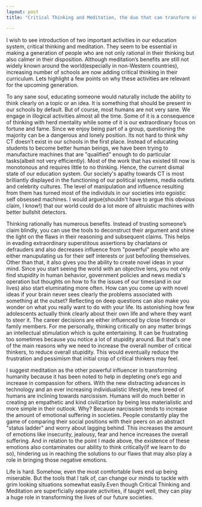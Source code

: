 ```yaml
---
layout: post
title: "Critical Thinking and Meditation, the duo that can transform societies"

---
```


I wish to see introduction of two important activities in our education system, critical thinking and meditation. They seem to be essential in making a generation of people who are not only rational in their thinking but also calmer in their disposition. Although meditation’s benefits are still not widely known around the world(especially in non-Western countries), increasing number of schools are now adding critical thinking in their curriculum. Lets highlight a few points on why these activities are relevant for the upcoming generation. 

To any sane soul, educating someone would naturally include the ability to think clearly on a topic or an idea. It is something that should be present in our schools by default. But of course, most humans are not very sane. We engage in illogical activities almost all the time. Some of it is a consequence of thinking with herd mentality while some of it is our extraordinary focus on fortune and fame. Since we enjoy being part of a group, questioning the majority can be a dangerous and lonely position. Its not hard to think why CT doesn’t exist in our schools in the first place. Instead of educating students to become better human beings, we have been trying to manufacture machines that are "qualified" enough to do particular tasks(albeit not very efficiently). Most of the work that has existed till now is monotonous and requires little to no thinking.  Hence, the current dismal state of our education system. Our society's apathy towards CT is most  brilliantly displayed in the functioning of our political systems, media outlets and celebrity cultures. The level of manipulation and influence resulting from them has turned most of the individuls in our societies into egoistic self obsessed machines. I would argue(shouldn't have to argue this obvious claim, I know!) that our world could do a lot more of altruistic machines with better bullshit detectors. 

Thinking rationally has numerous benefits. Instead of trusting someone’s claim blindly, you can use the tools to deconstruct their argument and shine the light on the flaws in their reasoning and subsequent claims. This helps in evading extraordinary superstitous assertions by charlatans or defrauders and also decreases influence from "powerful" people who are either manupulating us for their self interests or just befooling themselves. Other than that, it also gives you the ability to create novel ideas in your mind. Since you start seeing the world with an objective lens, you not only find stupidity in human behavior, government policies and news media's operation but thoughts on how to fix the issues of our times(and in our lives) also start eluminating more often. How can you come up with novel ideas if your brain never sees clearly the problems associated with something at the outset? Reflecting on deep questions can also make you wonder on what you really want to do with your life. Its astonishing how few adolescents actually think clearly about their own life and where they want to steer it. The career decisions are either influenced by close friends or family members. For me personally, thinking critically on any matter brings an intellectual stimulation which is quite entertaining. It can be frustrating too sometimes because you notice a lot of stupidity around. But that's one of the main reasons why we need to increase the overall number of critical thinkers, to reduce overall stupidity. This would eventually reduce the frustration and pessimism that initial crop of critical thinkers may feel. 

I suggest meditation as the other powerful influencer in transforming humanity because it has been noted to help in depleting one’s ego and increase in compassion for others. With the new distracting advances in technology and an ever increasing individualistic lifestyle, new breed of humans are inclining towards narcissism. Humans will do much better in creating an empathetic and kind civilizartion by being less materialistic and more simple in their outlook. Why? Because narcissism tends to increase the amount of emotional suffering in societies. People constantly play the game of comparing their social positions with their peers on an abstract "status ladder" and worry about lagging behind. This increases the amount of emotions like insecurity, jealousy, fear and hence increases the overall suffering. And in relation to the point I made above, the existence of these emotions also contaminates our ability to think critically(if we learn to do so), hindering us in reaching the solutions to our flaws that may also play a role in bringing those negative emotions. 

Life is hard. Somehow, even the most comfortable lives end up being miserable. But the tools that I talk of, can change our minds to tackle with grim looking situations somewhat easily.Even though Critical Thinking and Meditation are superficially separate activities, if taught well, they can play a huge role in transforming the lives of our future societies. 